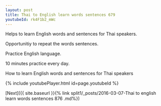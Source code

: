 ```yaml
---
layout: post
title: Thai to English learn words sentences 679 
youtubeId: rk4F1b2_mWc
---
```

 
 
Helps to learn English words and sentences for Thai speakers.

Opportunitiy to repeat the words sentences. 

Practice English language. 
 
10 minutes practice every day. 
 
How to learn English words and sentences for Thai speakers 
 
{% include youtubePlayer.html id=page.youtubeId %}
 
 
[Next]({{ site.baseurl }}{% link  split1/_posts/2016-03-07-Thai to english learn words sentences 876 .md%})
 
